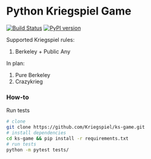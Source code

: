 # Python Kriegspiel Game

[![Build Status](https://travis-ci.org/Kriegspiel/ks-game.svg?branch=master)](https://travis-ci.org/Kriegspiel/ks-game)
[![PyPI version](https://badge.fury.io/py/kriegspiel.svg)](https://badge.fury.io/py/kriegspiel)


Supported Kriegspiel rules:

1. Berkeley + Public Any

In plan:

1. Pure Berkeley
2. Crazykrieg


### How-to

Run tests
``` bash
# clone
git clone https://github.com/Kriegspiel/ks-game.git
# install dependencies
cd ks-game && pip install -r requirements.txt
# run tests
python -m pytest tests/
```
